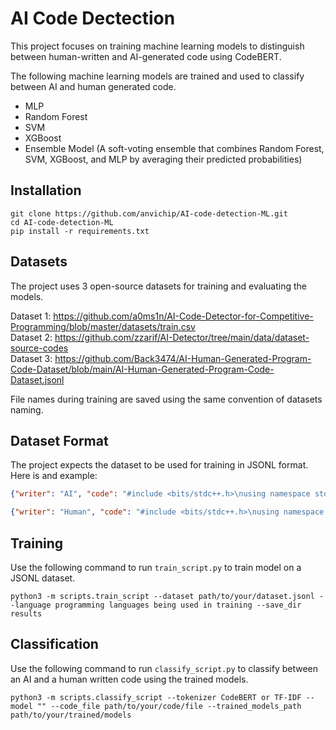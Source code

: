 # AI Code Dectection

This project focuses on training machine learning models to distinguish between human-written and AI-generated code using CodeBERT.

The following machine learning models are trained and used to classify between AI and human generated code.
- MLP
- Random Forest
- SVM
- XGBoost
- Ensemble Model (A soft-voting ensemble that combines Random Forest, SVM, XGBoost, and MLP by averaging their predicted probabilities)

## Installation 
```
git clone https://github.com/anvichip/AI-code-detection-ML.git
cd AI-code-detection-ML
pip install -r requirements.txt
```

## Datasets
The project uses 3 open-source datasets for training and evaluating the models.

Dataset 1: https://github.com/a0ms1n/AI-Code-Detector-for-Competitive-Programming/blob/master/datasets/train.csv  
Dataset 2: https://github.com/zzarif/AI-Detector/tree/main/data/dataset-source-codes  
Dataset 3: https://github.com/Back3474/AI-Human-Generated-Program-Code-Dataset/blob/main/AI-Human-Generated-Program-Code-Dataset.jsonl

File names during training are saved using the same convention of datasets naming.

## Dataset Format
The project expects the dataset to be used for training in JSONL format.
Here is and example:

```json
{"writer": "AI", "code": "#include <bits/stdc++.h>\nusing namespace std;\n\nint main() {\n    ios_base::sync_with_stdio(false);\n    cin.tie(nullptr);\n    \n    int t;\n    cin >> t;\n    while (t--) {\n        string s;\n        cin >> s;\n        char min_char = *min_element(s.begin(), s.end());\n        size_t pos = s.find(min_char);\n        string a(1, min_char);\n        string b = s.substr(0, pos) + s.substr(pos + 1);\n        cout << a << \" \" << b << \"\\n\";\n    }\n    \n    return 0;\n}\n"}

{"writer": "Human", "code": "#include <bits/stdc++.h>\nusing namespace std;\n\n#define forn(i,n) for(int i=0;i<int(n);i++)\n#define forsn(i,s,n) for(int i=(int)(s);i<(int)(n);i++)\n#define dforsn(i,s,n) for(int i=(int)(n-1);i>=int(s);i--)\n#define si(a) int((a).size())\n#define pb push_back\n#define mp make_pair\n#define all(a) a.begin(),a.end()\n#define fastio ios_base::sync_with_stdio(false); cin.tie(0)\n#define endl '\\n'\n#ifdef LOCAL\n    #define DBG(a) cerr << #a << \"=\" << a << endl\n    #define RAYA cerr << \"----------\" << endl\n#else\n    #define DBG(a)\n    #define RAYA\n#endif\ntypedef vector<int> vi;\ntypedef pair<int,int> pii;\ntypedef long long int tint;\n\nconst int MAXN = 2e3+10;\nint n, a[MAXN];\n\nint mx() {\n int best = 1, cnt = 1;\n forsn(i, 1, n) {\n  if (a[i] >= a[i-1])\n   cnt++;\n  else\n   cnt = 1;\n  best = max(best, cnt);\n }\n return best;\n}\n\nint main() {\n    fastio;\n\n cin >> n;\n forn(i, n) cin >> a[i];\n\n int best = 0;\n forn(i, n) {\n  int start = i;\n  while (i+1 < n && a[i+1] <= a[i]) i++; \n\n  reverse(a+start, a+i+1);\n  best = max(best, mx());\n  reverse(a+start, a+i+1);\n }\n\n cout << best << endl;\n\n    return 0;\n}"}

```
## Training
Use the following command to run `train_script.py` to train model on a JSONL dataset.
```
python3 -m scripts.train_script --dataset path/to/your/dataset.jsonl --language programming languages being used in training --save_dir results 
```

## Classification
Use the following command to run `classify_script.py` to classify between an AI and a human written code using the trained models.
```
python3 -m scripts.classify_script --tokenizer CodeBERT or TF-IDF --model "" --code_file path/to/your/code/file --trained_models_path path/to/your/trained/models
```
